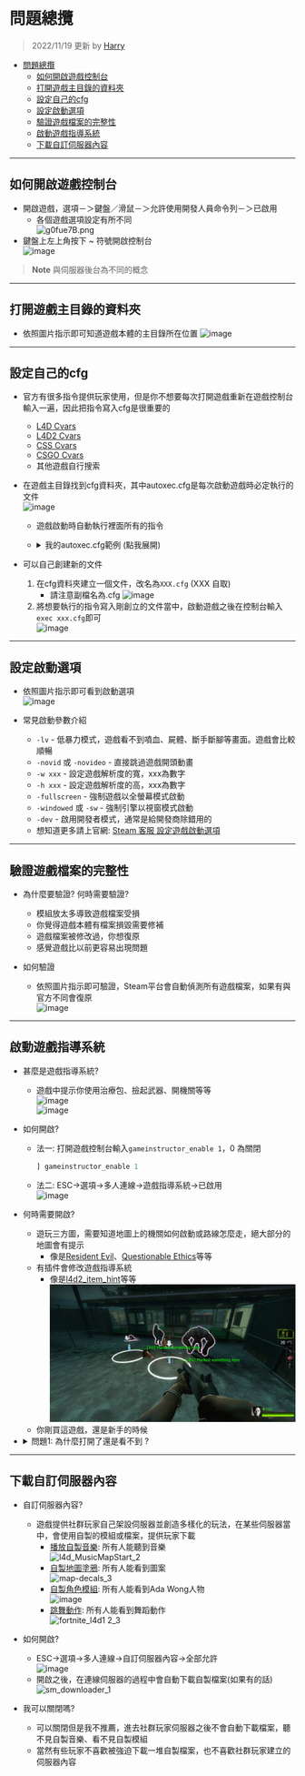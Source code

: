 # 問題總攬
> 2022/11/19 更新 by [Harry](https://steamcommunity.com/profiles/76561198026784913)
- [問題總攬](#問題總攬)
  - [如何開啟遊戲控制台](#如何開啟遊戲控制台)
  - [打開遊戲主目錄的資料夾](#打開遊戲主目錄的資料夾)
  - [設定自己的cfg](#設定自己的cfg)
  - [設定啟動選項](#設定啟動選項)
  - [驗證遊戲檔案的完整性](#驗證遊戲檔案的完整性)
  - [啟動遊戲指導系統](#啟動遊戲指導系統)
  - [下載自訂伺服器內容](#下載自訂伺服器內容)

- - - -
## 如何開啟遊戲控制台
- 開啟遊戲，選項－＞鍵盤／滑鼠－＞允許使用開發人員命令列－＞已啟用
   - 各個遊戲選項設定有所不同
   <br/><img src="https://i.imgur.com/g0fue7B.png" alt="g0fue7B.png" width="1000" height = "90">
- 鍵盤上左上角按下 ~ 符號開啟控制台
   <br/>![image](https://user-images.githubusercontent.com/12229810/202613546-5d3d2a5f-8ff2-4832-b0a5-82c5e3dd7b47.png)

> __Note__ 與伺服器後台為不同的概念<br/>

- - - -
## 打開遊戲主目錄的資料夾
* 依照圖片指示即可知道遊戲本體的主目錄所在位置
![image](https://github.com/fbef0102/Game-Private_Plugin/assets/12229810/836295a9-ba5c-4dab-aa11-4345239c4513)

- - - -
## 設定自己的cfg
* 官方有很多指令提供玩家使用，但是你不想要每次打開遊戲重新在遊戲控制台輸入一遍，因此把指令寫入cfg是很重要的
	* [L4D Cvars](https://developer.valvesoftware.com/wiki/List_of_L4D_Cvars)
	* [L4D2 Cvars](https://developer.valvesoftware.com/wiki/List_of_L4D2_Cvars)
	* [CSS Cvars](https://developer.valvesoftware.com/wiki/List_of_CS:S_Cvars)
	* [CSGO Cvars](https://developer.valvesoftware.com/wiki/List_of_CS:GO_Cvars)
	* 其他遊戲自行搜索

* 在遊戲主目錄找到cfg資料夾，其中autoxec.cfg是每次啟動遊戲時必定執行的文件
<br/>![image](https://user-images.githubusercontent.com/12229810/202833619-c676cf23-a32b-49e9-abf4-d26d9cb94999.jpg)
    * 遊戲啟動時自動執行裡面所有的指令
    * <details><summary>我的autoxec.cfg範例 (點我展開)</summary>

        ```php
        c_thirdpersonshoulder "1"
        c_thirdpersonshoulderaimdist "720"
        c_thirdpersonshoulderdist "41"
        c_thirdpersonshoulderheight "0"
        c_thirdpersonshoulderoffset "20"
        cam_collision "1"
        cam_ideallag "4"
        cl_viewmodelfovsurvivor "65"
        net_graph "4"
        net_graphheight 0
        mat_monitorgamma_tv_enabled 0
        mat_monitorgamma 1.6
        crosshair 1
        voice_loopback 1
        cl_glow_ghost_infected_g 1; cl_glow_ghost_infected_r 1
        bind "[" "say_team /boss"
        bind "]" "say_team /cur"
        bind "1" "+left"
        bind "2" "+right"
        bind "kp_end" "slot1"
        bind "kp_downarrow" "slot2"
        bind "kp_pgdn" "slot3"
        bind "kp_leftarrow" "slot4"
        bind "kp_5" "slot5"
        bind "kp_rightarrow" "slot6"
        bind "kp_home" "slot7"
        bind "kp_uparrow" "slot8"
        bind "kp_pgup" "slot9"
        bind "kp_ins" "slot0"
        bind "/" "say_team /admin"
        bind "MOUSE3" "+zoom;firstperson"
        bind "F9" "record last_play"
        bind "F10" "stop"
        bind "v" "+mouse_menu v"
        bind "\" "say !forcepause"
        bind TAB "+score"
        alias "lerp_0" "rate 100000;cl_cmdrate 101;cl_updaterate 101;cl_interp 0.0;cl_interp_ratio -1;alias lerp_change lerp_16.7;echo Lerp set to 0 (rate 100000, cl_cmdrate 101, cl_updaterate 101, cl_interp 0.0, cl_interp_ratio -1).";
        alias "lerp_16.7" "rate 100000;cl_cmdrate 101;cl_updaterate 101;cl_interp 0.0167;cl_interp_ratio -1;alias lerp_change lerp_30.0;echo Lerp set to 16.7 (rate 100000, cl_cmdrate 101, cl_updaterate 101, cl_interp 0.0167, cl_interp_ratio -1).";
        alias "lerp_30.0" "rate 100000;cl_cmdrate 101;cl_updaterate 101;cl_interp 0.03;cl_interp_ratio 0;alias lerp_change lerp_50.1;echo Lerp set to 30.0 (rate 100000, cl_cmdrate 101, cl_updaterate 101, cl_interp 0.03, cl_interp_ratio 0).";
        alias "lerp_50.1" "rate 100000;cl_cmdrate 101;cl_updaterate 101;cl_interp 0.0501;cl_interp_ratio -1;alias lerp_change lerp_66.7;echo Lerp set to 50.1 (rate 100000, cl_cmdrate 101, cl_updaterate 101, cl_interp 0.0501, cl_interp_ratio -1).";
        alias "lerp_66.7" "rate 100000;cl_cmdrate 101;cl_updaterate 101;cl_interp 0.0667;cl_interp_ratio -1;alias lerp_change lerp_0;echo Lerp set to 66.7 (rate 100000, cl_cmdrate 101, cl_updaterate 101, cl_interp 0.0667, cl_interp_ratio -1).";
        sensitivity "11.8"
        cl_crosshair_alpha 255
        bind mouse1 "+attack"
        unbind "ALT"
        unbind "capslock"


        cl_predictweapons 1
        cl_lagcompensation 1 
        gameinstructor_enable 1
        sv_quota_stringcmdspersecond 9999
        ```
    </details>

* 可以自己創建新的文件
    1. 在cfg資料夾建立一個文件，改名為```XXX.cfg``` (XXX 自取)
        * 請注意副檔名為.cfg
        ![image](https://github.com/fbef0102/Game-Private_Plugin/assets/12229810/06423553-4f48-46c1-a63d-4e8f239cb5e5)
    2. 將想要執行的指令寫入剛創立的文件當中，啟動遊戲之後在控制台輸入```exec xxx.cfg```即可
    <br/>![image](https://user-images.githubusercontent.com/12229810/202833928-10f9cd11-1917-473c-ae66-5f75044477a8.png)
- - - -
## 設定啟動選項
* 依照圖片指示即可看到啟動選項
<br/>![image](https://github.com/fbef0102/Game-Private_Plugin/assets/12229810/280a5029-31bb-450b-90b5-7ee5fa3feb50)

* 常見啟動參數介紹
    * ```-lv``` - 低暴力模式，遊戲看不到噴血、屍體、斷手斷腳等畫面。遊戲會比較順暢
    * ```-novid``` 或 ```-novideo``` - 直接跳過遊戲開頭動畫
    * ```-w xxx``` - 設定遊戲解析度的寬，xxx為數字
    * ```-h xxx``` - 設定遊戲解析度的高，xxx為數字
    * ```-fullscreen``` - 強制遊戲以全螢幕模式啟動
    * ```-windowed``` 或 ```-sw``` - 強制引擎以視窗模式啟動
    * ```-dev``` - 啟用開發者模式，通常是給開發商除錯用的
    * 想知道更多請上官網: [Steam 客服 設定遊戲啟動選項](https://help.steampowered.com/zh-tw/faqs/view/7d01-d2dd-d75e-2955)

- - - -
## 驗證遊戲檔案的完整性
* 為什麼要驗證? 何時需要驗證?
    * 模組放太多導致遊戲檔案受損
    * 你覺得遊戲本體有檔案損毀需要修補
    * 遊戲檔案被修改過，你想復原
    * 感覺遊戲比以前更容易出現問題

* 如何驗證
    * 依照圖片指示即可驗證，Steam平台會自動偵測所有遊戲檔案，如果有與官方不同會復原
    <br/>![image](https://github.com/fbef0102/Game-Private_Plugin/assets/12229810/ef207e8d-219e-41ba-a831-0696ad34f41e)

- - - -
## 啟動遊戲指導系統
* 甚麼是遊戲指導系統?
    * 遊戲中提示你使用治療包、撿起武器、開機關等等
    <br/>![image](https://user-images.githubusercontent.com/12229810/205222467-8b471f77-a8bf-4522-809a-723c99d03db6.png)
    <br/>![image](https://user-images.githubusercontent.com/12229810/205222837-c572aab1-0a58-4859-a0e6-43841aaa1ecf.png)

* 如何開啟?
    * 法一: 打開遊戲控制台輸入```gameinstructor_enable 1```，0 為關閉
        ```php     
        ] gameinstructor_enable 1
        ```
    * 法二: ESC->選項->多人連線->遊戲指導系統->已啟用
    <br/>![image](https://user-images.githubusercontent.com/12229810/203991469-2b7dcba2-d70b-47ac-aed1-a18442c6d2de.jpg)

* 何時需要開啟?
    * 遊玩三方圖，需要知道地圖上的機關如何啟動或路線怎麼走，絕大部分的地圖會有提示
        * 像是[Resident Evil](https://steamcommunity.com/sharedfiles/filedetails/?id=533677587)、[Questionable Ethics](https://steamcommunity.com/sharedfiles/filedetails/?id=2783476025&searchtext=question)等等
    * 有插件會修改遊戲指導系統
        * 像是[l4d2_item_hint](https://github.com/fbef0102/L4D2-Plugins/blob/master/l4d2_item_hint)等等
        <br/>![l4d2_item_hint](https://raw.githubusercontent.com/fbef0102/L4D2-Plugins/master/l4d2_item_hint/image/l4d2_item_hint_3.jpg)
    * 你剛買這遊戲，還是新手的時候

* <details><summary>問題1: 為什麼打開了還是看不到 ?</b></summary>

  * 原因一： 遊戲指導系統是交由遊戲導演決定，依照當下的倖存者狀態顯示各種恰當的遊戲提示，避免玩家螢幕全塞滿混雜的訊息
  * 原因二： 伺服器端有修改指令 ```sv_gameinstructor_disable 1```，這會關閉伺服器內所有玩家的遊戲指導系統
  * 原因三： 遊玩了寫實模式，寫實模式會關掉大部分的遊戲提示，只留下機關路線提示
</details>

- - - -
## 下載自訂伺服器內容
* 自訂伺服器內容?
    * 遊戲提供社群玩家自己架設伺服器並創造多樣化的玩法，在某些伺服器當中，會使用自製的模組或檔案，提供玩家下載
        * [播放自製音樂](https://github.com/fbef0102/L4D1_2-Plugins/tree/master/l4d_MusicMapStart): 所有人能聽到音樂
        <br/>![l4d_MusicMapStart_2](https://raw.githubusercontent.com/fbef0102/L4D1_2-Plugins/master/l4d_MusicMapStart/image/l4d_MusicMapStart_2.jpg)
        * [自製地圖塗鴉](https://github.com/fbef0102/L4D1_2-Plugins/tree/master/map-decals): 所有人能看到圖案
        <br/>![map-decals_3](https://raw.githubusercontent.com/fbef0102/L4D1_2-Plugins/master/map-decals/image/map-decals_3.jpg)
        * [自製角色模組](https://forums.alliedmods.net/showthread.php?t=284157): 所有人能看到Ada Wong人物
        <br/>![image](https://user-images.githubusercontent.com/12229810/205225817-b240eec1-a877-4d01-921d-d937e87a8998.png)
        * [跳舞動作](https://github.com/fbef0102/Game-Private_Plugin/tree/main/L4D_插件/Fun_%E5%A8%9B%E6%A8%82/fortnite_l4d1%262): 所有人能看到舞蹈動作
        <br/>![fortnite_l4d1 2_3](https://user-images.githubusercontent.com/12229810/233370478-276b9b8d-7584-49b2-a377-fc159dd916f3.gif)

* 如何開啟?
    * ESC->選項->多人連線->自訂伺服器內容->全部允許
    <br/>![image](https://user-images.githubusercontent.com/12229810/205226195-796cf18f-1382-4fc4-8999-b8c05eb01f76.jpg)
    * 開啟之後，在連線伺服器的過程中會自動下載自製檔案(如果有的話)
    <br/>![sm_downloader_1](https://raw.githubusercontent.com/fbef0102/L4D1_2-Plugins/master/sm_downloader/image/sm_downloader_1.jpg)

* 我可以關閉嗎?
    * 可以關閉但是我不推薦，進去社群玩家伺服器之後不會自動下載檔案，聽不見自製音樂、看不見自製模組
    * 當然有些玩家不喜歡被強迫下載一堆自製檔案，也不喜歡社群玩家建立的伺服器內容
    